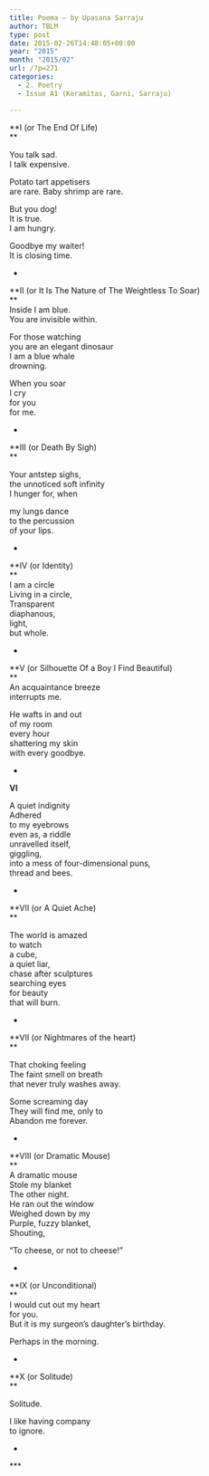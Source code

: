 ```yaml
---
title: Poema – by Upasana Sarraju
author: TBLM
type: post
date: 2015-02-26T14:48:05+00:00
year: "2015"
month: "2015/02"
url: /?p=271
categories:
  - 2. Poetry
  - Issue A1 (Keramitas, Garni, Sarraju)

---
```

**I (or The End Of Life)  
** 

You talk sad.  
I talk expensive.

Potato tart appetisers  
are rare. Baby shrimp are rare.

But you dog!  
It is true.  
I am hungry.

Goodbye my waiter!  
It is closing time.

*

**II (or It Is The Nature of The Weightless To Soar)  
**  
Inside I am blue.  
You are invisible within.

For those watching  
you are an elegant dinosaur  
I am a blue whale  
drowning.

When you soar  
I cry  
for you  
for me.

*

**III (or Death By Sigh)  
** 

Your antstep sighs,  
the unnoticed soft infinity  
I hunger for, when

my lungs dance  
to the percussion  
of your lips.

*

**IV (or Identity)  
**  
I am a circle  
Living in a circle,  
Transparent  
diaphanous,  
light,  
but whole.

*

**V (or Silhouette Of a Boy I Find Beautiful)  
**  
An acquaintance breeze  
interrupts me.

He wafts in and out  
of my room  
every hour  
shattering my skin  
with every goodbye.

*

**VI**

A quiet indignity  
Adhered  
to my eyebrows  
even as, a riddle  
unravelled itself,  
giggling,  
into a mess of four-dimensional puns,  
thread and bees.

*

**VII (or A Quiet Ache)  
** 

The world is amazed  
to watch  
a cube,  
a quiet liar,  
chase after sculptures  
searching eyes  
for beauty  
that will burn.

*

**VII (or Nightmares of the heart)  
** 

That choking feeling  
The faint smell on breath  
that never truly washes away.

Some screaming day  
They will find me, only to  
Abandon me forever. 

*

**VIII (or Dramatic Mouse)  
**  
A dramatic mouse  
Stole my blanket  
The other night.  
He ran out the window  
Weighed down by my  
Purple, fuzzy blanket,  
Shouting,

“To cheese, or not to cheese!”

*

**IX (or Unconditional)  
**  
I would cut out my heart  
for you.  
But it is my surgeon’s daughter’s birthday.

Perhaps in the morning.

*

**X (or Solitude)  
** 

Solitude.

I like having company  
to ignore.

*

\***